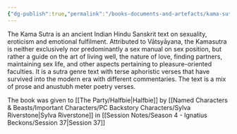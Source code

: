 ```yaml
---
{"dg-publish":true,"permalink":"/books-documents-and-artefacts/kama-sutra/","tags":["Unimportant"],"updated":"2025-06-11T20:29:41.082+01:00"}
---
```


The Kama Sutra is an ancient Indian Hindu Sanskrit text on sexuality, eroticism and emotional fulfilment. Attributed to Vātsyāyana, the Kamasutra is neither exclusively nor predominantly a sex manual on sex position, but rather a guide on the art of living well, the nature of love, finding partners, maintaining sex life, and other aspects pertaining to pleasure-oriented faculties. It is a sutra genre text with terse aphoristic verses that have survived into the modern era with different commentaries. The text is a mix of prose and anustubh meter poetry verses.

The book was given to [[The Party/Halfbie\|Halfbie]] by [[Named Characters & Beasts/Important Characters/PC Backstory Characters/Sylva Riverstone\|Sylva Riverstone]] in [[Session Notes/Season 4 - Ignatius Beckons/Session 37\|Session 37]]

